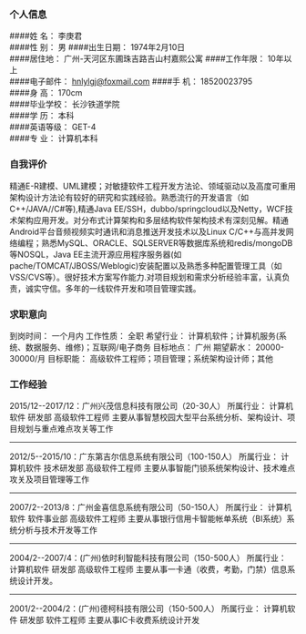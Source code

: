 ﻿### 个人信息

####姓  名： 	李庚君	           
####性 别：     男
####出生日期：	1974年2月10日	 
####居住地：    广州-天河区东圃珠吉路吉山村嘉熙公寓
####工作年限：	10年以上	    
####电子邮件：  hnlylgj@foxmail.com
####手  机：    18520023795      
####身 高：     170cm         
####毕业学校：	长沙铁道学院       
####学 历：     本科      
####英语等级：	GET-4         
####专 业：     计算机本科



### 自我评价

精通E-R建模、UML建模；对敏捷软件工程开发方法论、领域驱动以及高度可重用架构设计方法论有较好的研究和实践经验。熟悉流行的开发语言（如C++/JAVA//C#等),精通Java EE/SSH，dubbo/springcloud以及Netty，WCF技术架构应用开发。对分布式计算架构和多层结构软件架构技术有深刻见解。精通Android平台音频视频实时通讯和消息推送开发技术以及Linux C/C++与高并发网络编程；熟悉MySQL、ORACLE、SQLSERVER等数据库系统和redis/mongoDB等NOSQL，Java EE主流开源应用程序服务器(如pache/TOMCAT/JBOSS/Weblogic)安装配置以及熟悉多种配置管理工具（如VSS/CVS等）。很好技术方案写作能力.对项目规划和需求分析经验丰富，认真负责，诚实守信。多年的一线软件开发和项目管理实践。

### 求职意向

到岗时间：	一个月内
工作性质：	全职
希望行业：	计算机软件；计算机服务(系统、数据服务、维修)；互联网/电子商务
目标地点：	广州
期望薪水：	20000-30000/月
目标职能：	高级软件工程师；项目管理；系统架构设计师；其他


### 工作经验

2015/12--2017/12：广州兴茂信息科技有限公司（20-30人）
所属行业：	计算机软件
研发部    高级软件工程师 
主要从事智慧校园大型平台系统分析、架构设计、项目规划与重点难点攻关等工作
________________________________________
2012/5--2015/10：广东第吉尔信息系统有限公司（100-150人）
所属行业：	计算机软件
技术研发部    高级软件工程师 
主要从事智能门锁系统架构设计、技术难点攻关及项目管理等工作

________________________________________
2007/2--2013/8：广州金喜信息系统有限公司（50-150人）
所属行业：	计算机软件
软件事业部    高级软件工程师 
主要从事银行信用卡智能帐单系统（BI系统）系统分析与技术开发等工作
________________________________________
2004/2--2007/4：(广州)依时利智能科技有限公司（150-500人）
所属行业：	计算机软件
研发部    高级软件工程师 
主要从事一卡通（收费，考勤，门禁）信息系统设计开发。
________________________________________
2001/2--2004/2：(广州)德柯科技有限公司（150-500人）
所属行业：	计算机软件
研发部    软件工程师 
主要从事IC卡收费系统设计开发

